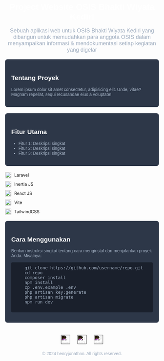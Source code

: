 
<h1 align="center" style="color: #ffffff; font-family: 'Arial', sans-serif;">Project Website OSIS Bhakti Wiyata Kediri</h1>

<p align="center" style="color: #a0aec0; font-family: 'Arial', sans-serif; font-size: 18px;">
  Sebuah aplikasi web untuk OSIS Bhakti Wiyata Kediri yang dibangun untuk memudahkan para anggota OSIS dalam menyampaikan informasi & mendokumentasi setiap kegiatan yang digelar
</p>

<div style="background-color: #2d3748; border-radius: 8px; padding: 20px; margin: 20px 0;">
  <h2 style="color: #ffffff; font-family: 'Arial', sans-serif;">Tentang Proyek</h2>
  <p style="color: #a0aec0; font-family: 'Arial', sans-serif;">
      Lorem ipsum dolor sit amet consectetur, adipisicing elit. Unde, vitae? Magnam repellat, sequi recusandae eius a
    voluptate!
  </p>
</div>

<div style="background-color: #2d3748; border-radius: 8px; padding: 20px; margin: 20px 0;">
  <h2 style="color: #ffffff; font-family: 'Arial', sans-serif;">Fitur Utama</h2>
  <ul style="color: #a0aec0; font-family: 'Arial', sans-serif;">
    <li>Fitur 1: Deskripsi singkat</li>
    <li>Fitur 2: Deskripsi singkat</li>
    <li>Fitur 3: Deskripsi singkat</li>
  </ul>
</div>

<div style="display: flex; align-items: center; margin-bottom: 10px;">
  <img src="https://laravel.com/img/logomark.min.svg" alt="Laravel" width="20" height="20" style="margin-right: 10px;">
  <span>Laravel</span>
</div>
<div style="display: flex; align-items: center; margin-bottom: 10px;">
  <img src="https://avatars.githubusercontent.com/u/47703742?s=200&v=4" alt="Inertia" width="20" height="20" style="margin-right: 10px;">
  <span>Inertia JS</span>
</div>
<div style="display: flex; align-items: center; margin-bottom: 10px;">
  <img src="https://upload.wikimedia.org/wikipedia/commons/a/a7/React-icon.svg" alt="React" width="20" height="20" style="margin-right: 10px;">
  <span>React JS</span>
</div>
<div style="display: flex; align-items: center; margin-bottom: 10px;">
  <img src="https://vitejs.dev/logo.svg" alt="Vite" width="20" height="20" style="margin-right: 10px;">
  <span>Vite</span>
</div>
<div style="display: flex; align-items: center; margin-bottom: 10px;">
  <img src="https://upload.wikimedia.org/wikipedia/commons/d/d5/Tailwind_CSS_Logo.svg" alt="TailwindCSS" width="20" height="20" style="margin-right: 10px;">
  <span>TailwindCSS</span>
</div>

<div style="background-color: #2d3748; border-radius: 8px; padding: 20px; margin: 20px 0;">
  <h2 style="color: #ffffff; font-family: 'Arial', sans-serif;">Cara Menggunakan</h2>
  <p style="color: #a0aec0; font-family: 'Arial', sans-serif;">
    Berikan instruksi singkat tentang cara menginstal dan menjalankan proyek Anda. Misalnya:
  </p>
  <pre style="background-color: #1a202c; border-radius: 4px; padding: 10px; color: #a0aec0;">
    git clone https://github.com/username/repo.git
    cd repo
    composer install
    npm install
    cp .env.example .env
    php artisan key:generate
    php artisan migrate
    npm run dev
  </pre>
</div>

<div align="center" style="margin-top: 40px;">
  <a href="https://instagram.com/yourusername" style="text-decoration: none; margin: 0 10px;">
    <img src="https://upload.wikimedia.org/wikipedia/commons/e/e7/Instagram_logo_2016.svg" alt="Instagram" width="30" height="30" style="filter: invert(100%);">
  </a>
  <a href="https://youtube.com/yourchannel" style="text-decoration: none; margin: 0 10px;">
    <img src="https://upload.wikimedia.org/wikipedia/commons/0/09/YouTube_full-color_icon_%282017%29.svg" alt="YouTube" width="30" height="30" style="filter: invert(100%);">
  </a>
  <a href="https://yourportfolio.com" style="text-decoration: none; margin: 0 10px;">
    <img src="https://upload.wikimedia.org/wikipedia/commons/3/3a/Book-icon-bible.png" alt="Portfolio" width="30" height="30" style="filter: invert(100%);">
  </a>
</div>

<p align="center" style="color: #a0aec0; font-family: 'Arial', sans-serif; margin-top: 20px;">
  © 2024 henryjonathnn. All rights reserved.
</p>
